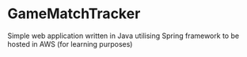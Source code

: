 # GameMatchTracker
Simple web application written in Java utilising Spring framework to be hosted in AWS (for learning purposes)
